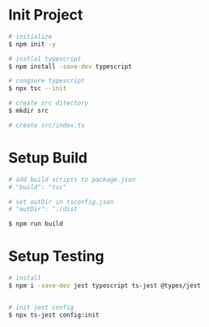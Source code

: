 # Init Project
```bash
# initialize
$ npm init -y

# instlal typescript
$ npm install -save-dev typescript

# congiure typescript
$ npx tsc --init

# create src ditectory
$ mkdir src

# create src/index.ts

```

# Setup Build
```bash
# add build scripts to package.json
# "build": "tsc"

# set outDir in tsconfig.json
# "outDir": "./dist

$ npm run build
```


# Setup Testing
```bash
# install
$ npm i -save-dev jest typescript ts-jest @types/jest


# init jest config
$ npx ts-jest config:init
```